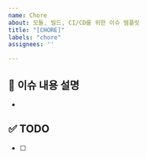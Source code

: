 ```yaml
---
name: Chore
about: 모듈, 빌드, CI/CD를 위한 이슈 템플릿
title: "[CHORE]"
labels: "chore"
assignees: ''

---
```


## 📌 이슈 내용 설명
- 

## ✅ TODO
- [ ]
